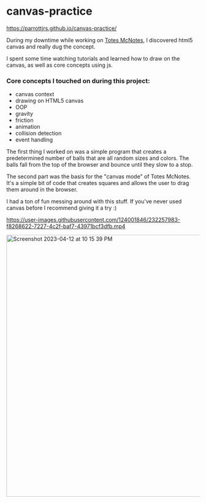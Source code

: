 # canvas-practice

https://parrottjrs.github.io/canvas-practice/

During my downtime while working on [Totes McNotes](https://github.com/parrottjrs/totes-mcnotes), I discovered html5 canvas and really dug the concept. 

I spent some time watching tutorials and learned how to draw on the canvas, as well as core concepts using js.

### Core concepts I touched on during this project:
- canvas context
- drawing on HTML5 canvas
- OOP
- gravity
- friction
- animation
- collision detection
- event handling

The first thing I worked on was a simple program that creates a predetermined number of balls that are all random sizes and colors. The balls fall from the top of the browser and bounce until they slow to a stop.

The second part was the basis for the "canvas mode" of Totes McNotes. It's a simple bit of code that creates squares and allows the user to drag them around in the browser.

I had a ton of fun messing around with this stuff. If you've never used canvas before I recommend giving it a try :)

https://user-images.githubusercontent.com/124001846/232257983-f8268622-7227-4c2f-baf7-43971bcf3dfb.mp4






<img width="684" alt="Screenshot 2023-04-12 at 10 15 39 PM" src="https://user-images.githubusercontent.com/124001846/231624342-504c64a5-ce90-49fd-839d-b66b226204a1.png">



